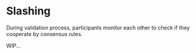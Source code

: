 # Slashing

During validation process, participants monitor each other to check if they cooperate by consensus rules.

WIP...

